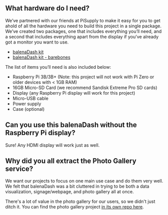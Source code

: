## What hardware do I need?

We’ve partnered with our friends at PiSupply to make it easy for you to get ahold of all the hardware you need to build this project in a single package. We’ve created two packages, one that includes everything you’ll need, and a second that includes everything apart from the display if you’ve already got a monitor you want to use.

- [balenaDash kit](https://uk.pi-supply.com/products/balenadash-kit)
- [balenaDash kit - barebones](https://uk.pi-supply.com/products/balenadash-kit-barebones)

The list of items you’ll need is also included below:

- Raspberry Pi 3B/3B+ (Note: this project will not work with Pi Zero or older devices with < 1GB RAM)
- 16GB Micro-SD Card (we recommend Sandisk Extreme Pro SD cards)
- Display (any Raspberry Pi display will work for this project)
- Micro-USB cable
- Power supply
- Case (optional)

## Can you use this balenaDash without the Raspberry Pi display?

Sure! Any HDMI display will work just as well.

## Why did you all extract the Photo Gallery service?

We want our projects to focus on one main use case and do them very well. We felt that balenaDash was a bit cluttered in trying to be both a data visualization, signage/webpage, and photo gallery all at once.

There's a lot of value in the photo gallery for our users, so we didn't just ditch it. You can find the photo gallery project [in its own repo here](https://github.com/balenalabs-incubator/photo-slideshow).
